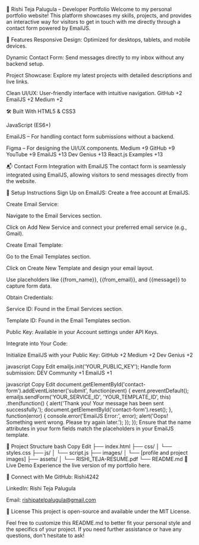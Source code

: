 🎨 Rishi Teja Palugula – Developer Portfolio
Welcome to my personal portfolio website! This platform showcases my skills, projects, and provides an interactive way for visitors to get in touch with me directly through a contact form powered by EmailJS.

🚀 Features
Responsive Design: Optimized for desktops, tablets, and mobile devices.

Dynamic Contact Form: Send messages directly to my inbox without any backend setup.

Project Showcase: Explore my latest projects with detailed descriptions and live links.

Clean UI/UX: User-friendly interface with intuitive navigation.
GitHub
+2
EmailJS
+2
Medium
+2

🛠️ Built With
HTML5 & CSS3

JavaScript (ES6+)

EmailJS – For handling contact form submissions without a backend.

Figma – For designing the UI/UX components.
Medium
+9
GitHub
+9
YouTube
+9
EmailJS
+13
Dev Genius
+13
React.js Examples
+13

📬 Contact Form Integration with EmailJS
The contact form is seamlessly integrated using EmailJS, allowing visitors to send messages directly from the website.

📌 Setup Instructions
Sign Up on EmailJS: Create a free account at EmailJS.

Create Email Service:

Navigate to the Email Services section.

Click on Add New Service and connect your preferred email service (e.g., Gmail).

Create Email Template:

Go to the Email Templates section.

Click on Create New Template and design your email layout.

Use placeholders like {{from_name}}, {{from_email}}, and {{message}} to capture form data.

Obtain Credentials:

Service ID: Found in the Email Services section.

Template ID: Found in the Email Templates section.

Public Key: Available in your Account settings under API Keys.

Integrate into Your Code:

Initialize EmailJS with your Public Key:
GitHub
+2
Medium
+2
Dev Genius
+2

javascript
Copy
Edit
emailjs.init('YOUR_PUBLIC_KEY');
Handle form submission:
DEV Community
+1
EmailJS
+1

javascript
Copy
Edit
document.getElementById('contact-form').addEventListener('submit', function(event) {
  event.preventDefault();
  emailjs.sendForm('YOUR_SERVICE_ID', 'YOUR_TEMPLATE_ID', this)
    .then(function() {
      alert('Thank you! Your message has been sent successfully.');
      document.getElementById('contact-form').reset();
    }, function(error) {
      console.error('EmailJS Error:', error);
      alert('Oops! Something went wrong. Please try again later.');
    });
});
Ensure that the name attributes in your form fields match the placeholders in your EmailJS template.

📁 Project Structure
bash
Copy
Edit
├── index.html
├── css/
│   └── styles.css
├── js/
│   └── script.js
├── images/
│   └── [profile and project images]
├── assets/
│   └── RISHI_TEJA-RESUME.pdf
└── README.md
📸 Live Demo
Experience the live version of my portfolio here.

🤝 Connect with Me
GitHub: Rishi4242

LinkedIn: Rishi Teja Palugula

Email: rishipatelpalugula@gmail.com

📄 License
This project is open-source and available under the MIT License.

Feel free to customize this README.md to better fit your personal style and the specifics of your project. If you need further assistance or have any questions, don't hesitate to ask!
